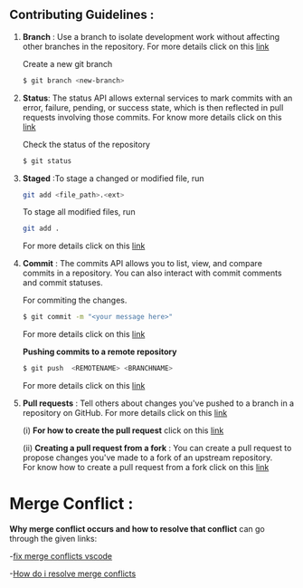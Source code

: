 ## Contributing Guidelines :

1. **Branch** : Use a branch to isolate development work without affecting other branches in the repository. For more details click on this [link](https://docs.github.com/en/pull-requests/collaborating-with-pull-requests/proposing-changes-to-your-work-with-pull-requests/about-branches)

   Create a new git branch

   ```sh
   $ git branch <new-branch>
   ```

2)  **Status**: The status API allows external services to mark commits with an error, failure, pending, or success state, which is then reflected in pull requests involving those commits. For know more details click on this [link](https://docs.github.com/en/rest/reference/commits#commit-statuses)

    Check the status of the repository

    ```sh
    $ git status
    ```

3)  **Staged** :To stage a changed or modified file, run
    ```sh
    git add <file_path>.<ext>
    ```
    To stage all modified files, run
    ```sh
    git add .
    ```
    For more details click on this [link](http://archaeogeek.github.io/foss4gukdontbeafraid/git/stages.html)
4)  **Commit** : The commits API allows you to list, view, and compare commits in a repository. You can also interact with commit comments and commit statuses.

    For commiting the changes.

    ```sh
    $ git commit -m "<your message here>"
    ```

    For more details click on this [link](http://archaeogeek.github.io/foss4gukdontbeafraid/git/stages.html#:~:text=output%20has%20changed%3A-,Commit,-The%20final%20stage)

    **Pushing commits to a remote repository**

    ```sh
    $ git push  <REMOTENAME> <BRANCHNAME>
    ```

    For more details click on this [link](https://docs.github.com/en/get-started/using-git/pushing-commits-to-a-remote-repository)

5)  **Pull requests** : Tell others about changes you've pushed to a branch in a repository on GitHub. For more details click on this [link](https://docs.github.com/en/pull-requests/collaborating-with-pull-requests/proposing-changes-to-your-work-with-pull-requests/about-pull-requests)

    (i) **For how to create the pull request** click on this [link](https://docs.github.com/en/pull-requests/collaborating-with-pull-requests/proposing-changes-to-your-work-with-pull-requests/creating-a-pull-request)

    (ii) **Creating a pull request from a fork** : You can create a pull request to propose changes you've made to a fork of an upstream repository.  
    For know how to create a pull request from a fork click on this [link](https://docs.github.com/en/pull-requests/collaborating-with-pull-requests/proposing-changes-to-your-work-with-pull-requests/creating-a-pull-request-from-a-fork)


# Merge Conflict :
 **Why merge conflict occurs and how to resolve that conflict** can go through the given links:

-[fix merge conflicts vscode](https://linuxpip.org/fix-merge-conflicts-vscode/)

-[How do i resolve merge conflicts](https://dev.to/github/how-do-i-resolve-merge-conflicts-5438)